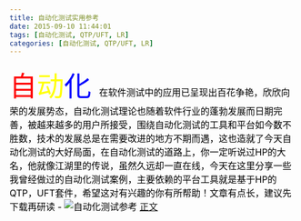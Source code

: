 ```yaml
---
title: 自动化测试实用参考
date: 2015-09-10 11:44:01
tags: [自动化测试, QTP/UFT, LR]
categories: [自动化测试, QTP/UFT, LR]
---
```

<span><font color='red' size=10/>自<font color='yellow' size=9/>动<font color='blue' size=8/>化</span> <span><font color='black' size=3> 在软件测试中的应用已呈现出百花争艳，欣欣向荣的发展势态，自动化测试理论也随着软件行业的蓬勃发展而日期完善，被越来越多的用户所接受，围绕自动化测试的工具和平台如今数不胜数，技术的发展总是在需要改进的地方不期而遇，这也造就了今天自动化测试的大好局面，在自动化测试的道路上，你一定听说过HP的大名，他就像江湖里的传说，虽然久远却一直在线，今天在这里分享一些我曾经做过的自动化测试案例，主要依赖的平台工具就是基于HP的QTP，UFT套件，希望这对有兴趣的你有所帮助！文章有点长，建议先下载再研读 - </span>
![自动化测试参考](/medias/cover.JPG)
[正文](/medias/自动化测试实用参考.pdf)
